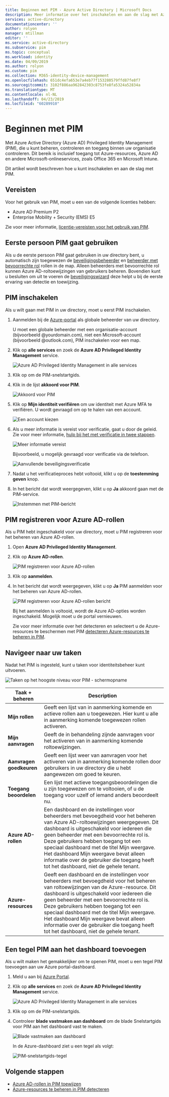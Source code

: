 ```yaml
---
title: Beginnen met PIM - Azure Active Directory | Microsoft Docs
description: Meer informatie over het inschakelen en aan de slag met Azure AD Privileged Identity Management (PIM) in Azure portal.
services: active-directory
documentationcenter: ''
author: rolyon
manager: mtillman
editor: ''
ms.service: active-directory
ms.subservice: pim
ms.topic: conceptual
ms.workload: identity
ms.date: 04/09/2019
ms.author: rolyon
ms.custom: pim
ms.collection: M365-identity-device-management
ms.openlocfilehash: 651dc4efa653e7a4eb77f153280579ffd87fe8f7
ms.sourcegitcommit: 3102f886aa962842303c8753fe8fa5324a52834a
ms.translationtype: MT
ms.contentlocale: nl-NL
ms.lasthandoff: 04/23/2019
ms.locfileid: "60289910"
---
```

# <a name="start-using-pim"></a>Beginnen met PIM

Met Azure Active Directory (Azure AD) Privileged Identity Management (PIM), die u kunt beheren, controleren en toegang binnen uw organisatie controleren. Dit bereik is inclusief toegang tot Azure-resources, Azure AD en andere Microsoft-onlineservices, zoals Office 365 en Microsoft Intune.

Dit artikel wordt beschreven hoe u kunt inschakelen en aan de slag met PIM.

## <a name="prerequisites"></a>Vereisten

Voor het gebruik van PIM, moet u een van de volgende licenties hebben:

- Azure AD Premium P2
- Enterprise Mobility + Security (EMS) E5

Zie voor meer informatie, [licentie-vereisten voor het gebruik van PIM](subscription-requirements.md).

## <a name="first-person-to-use-pim"></a>Eerste persoon PIM gaat gebruiken

Als u de eerste persoon PIM gaat gebruiken in uw directory bent, u automatisch zijn toegewezen de [beveiligingsbeheerder](../users-groups-roles/directory-assign-admin-roles.md#security-administrator) en [beheerder met bevoorrechte rol](../users-groups-roles/directory-assign-admin-roles.md#privileged-role-administrator) rollen in de map. Alleen beheerders met bevoorrechte rol kunnen Azure AD-roltoewijzingen van gebruikers beheren. Bovendien kunt u besluiten om uit te voeren de [beveiligingswizard](pim-security-wizard.md) deze helpt u bij de eerste ervaring van detectie en toewijzing.

## <a name="enable-pim"></a>PIM inschakelen

Als u wilt gaan met PIM in uw directory, moet u eerst PIM inschakelen.

1. Aanmelden bij de [Azure-portal](https://portal.azure.com/) als globale beheerder van uw directory.

    U moet een globale beheerder met een organisatie-account (bijvoorbeeld @yourdomain.com), niet een Microsoft-account (bijvoorbeeld @outlook.com), PIM inschakelen voor een map.

1. Klik op **alle services** en zoek de **Azure AD Privileged Identity Management** service.

    ![Azure AD Privileged Identity Management in alle services](./media/pim-getting-started/pim-all-services-find.png)

1. Klik op om de PIM-snelstartgids.

1. Klik in de lijst **akkoord voor PIM**.

    ![Akkoord voor PIM](./media/pim-getting-started/consent-pim.png)

1. Klik op **Mijn identiteit verifiëren** om uw identiteit met Azure MFA te verifiëren. U wordt gevraagd om op te halen van een account.

    ![Een account kiezen](./media/pim-getting-started/pick-account.png)

1. Als u meer informatie is vereist voor verificatie, gaat u door de geleid. Zie voor meer informatie, [hulp bij het met verificatie in twee stappen](https://go.microsoft.com/fwlink/p/?LinkId=708614).

    ![Meer informatie vereist](./media/pim-getting-started/more-information-required.png)

    Bijvoorbeeld, u mogelijk gevraagd voor verificatie via de telefoon.

    ![Aanvullende beveiligingsverificatie](./media/pim-getting-started/additional-security-verification.png)

1. Nadat u het verificatieproces hebt voltooid, klikt u op de **toestemming geven** knop.

1. In het bericht dat wordt weergegeven, klikt u op **Ja** akkoord gaan met de PIM-service.

    ![Instemmen met PIM-bericht](./media/pim-getting-started/consent-pim-message.png)

## <a name="sign-up-pim-for-azure-ad-roles"></a>PIM registreren voor Azure AD-rollen

Als u PIM hebt ingeschakeld voor uw directory, moet u PIM registreren voor het beheren van Azure AD-rollen.

1. Open **Azure AD Privileged Identity Management**.

1. Klik op **Azure AD-rollen**.

    ![PIM registreren voor Azure AD-rollen](./media/pim-getting-started/sign-up-pim-azure-ad-roles.png)

1. Klik op **aanmelden**.

1. In het bericht dat wordt weergegeven, klikt u op **Ja** PIM aanmelden voor het beheren van Azure AD-rollen.

    ![PIM registreren voor Azure AD-rollen bericht](./media/pim-getting-started/sign-up-pim-message.png)

    Bij het aanmelden is voltooid, wordt de Azure AD-opties worden ingeschakeld. Mogelijk moet u de portal vernieuwen.

    Zie voor meer informatie over het detecteren en selecteert u de Azure-resources te beschermen met PIM [detecteren Azure-resources te beheren in PIM](pim-resource-roles-discover-resources.md).

## <a name="navigate-to-your-tasks"></a>Navigeer naar uw taken

Nadat het PIM is ingesteld, kunt u taken voor identiteitsbeheer kunt uitvoeren.

![Taken op het hoogste niveau voor PIM - schermopname](./media/pim-getting-started/pim-quickstart-tasks.png)

| Taak + beheren | Description |
| --- | --- |
| **Mijn rollen**  | Geeft een lijst van in aanmerking komende en actieve rollen aan u toegewezen. Hier kunt u alle in aanmerking komende toegewezen rollen activeren. |
| **Mijn aanvragen** | Geeft de in behandeling zijnde aanvragen voor het activeren van in aanmerking komende roltoewijzingen. |
| **Aanvragen goedkeuren** | Geeft een lijst weer van aanvragen voor het activeren van in aanmerking komende rollen door gebruikers in uw directory die u hebt aangewezen om goed te keuren. |
| **Toegang beoordelen** | Een lijst met actieve toegangsbeoordelingen die u zijn toegewezen om te voltooien, of u de toegang voor uzelf of iemand anders beoordeelt nu. |
| **Azure AD-rollen** | Een dashboard en de instellingen voor beheerders met bevoegdheid voor het beheren van Azure AD-roltoewijzingen weergegeven. Dit dashboard is uitgeschakeld voor iedereen die geen beheerder met een bevoorrechte rol is. Deze gebruikers hebben toegang tot een speciaal dashboard met de titel Mijn weergave. Het dashboard Mijn weergave bevat alleen informatie over de gebruiker die toegang heeft tot het dashboard, niet de gehele tenant. |
| **Azure-resources** | Geeft een dashboard en de instellingen voor beheerders met bevoegdheid voor het beheren van roltoewijzingen van de Azure-resource. Dit dashboard is uitgeschakeld voor iedereen die geen beheerder met een bevoorrechte rol is. Deze gebruikers hebben toegang tot een speciaal dashboard met de titel Mijn weergave. Het dashboard Mijn weergave bevat alleen informatie over de gebruiker die toegang heeft tot het dashboard, niet de gehele tenant. |

## <a name="add-a-pim-tile-to-the-dashboard"></a>Een tegel PIM aan het dashboard toevoegen

Als u wilt maken het gemakkelijker om te openen PIM, moet u een tegel PIM toevoegen aan uw Azure portal-dashboard.

1. Meld u aan bij [Azure Portal](https://portal.azure.com/).

1. Klik op **alle services** en zoek de **Azure AD Privileged Identity Management** service.

    ![Azure AD Privileged Identity Management in alle services](./media/pim-getting-started/pim-all-services-find.png)

1. Klik op om de PIM-snelstartgids.

1. Controleer **blade vastmaken aan dashboard** om de blade Snelstartgids voor PIM aan het dashboard vast te maken.

    ![Blade vastmaken aan dashboard](./media/pim-getting-started/pim-quickstart-pin-to-dashboard.png)

    In de Azure-dashboard ziet u een tegel als volgt:

    ![PIM-snelstartgids-tegel](./media/pim-getting-started/pim-quickstart-dashboard-tile.png)

## <a name="next-steps"></a>Volgende stappen

- [Azure AD-rollen in PIM toewijzen](pim-how-to-add-role-to-user.md)
- [Azure-resources te beheren in PIM detecteren](pim-resource-roles-discover-resources.md)
